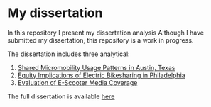 # My dissertation

In this repository I present my dissertation analysis
Although I have submitted my dissertation, this repository is a work in progress.

The dissertation includes three analytical:
1. [Shared Micromobility Usage Patterns in Austin, Texas](Austin.MD)
2. [Equity Implications of Electric Bikesharing in Philadelphia](Indego.MD)
3. [Evaluation of E-Scooter Media Coverage](News.MD)

The full dissertation is available [here](https://www.dropbox.com/s/jb3zaelrjswincd/Caspi%20Dissertation%20Final.pdf?dl=0)
